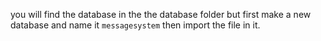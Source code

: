 you will find the database in the the database folder but first make a new database and name it `messagesystem` then import the file in it.